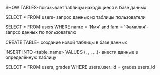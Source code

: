 SHOW TABLES-показывает таблицы находящиеся в базе данных

SELECT * FROM users- запрос данных из  таблицы пользователи

SELECT * FROM users WHERE name = 'Имя' and fam = 'Фамилия'- запрсо данных по пользователю

CREATE TABLE- создание новой таблицы в базе данных

INSERT INTO <table_name> VALUES (<value1>, <value2>, <value3>, …)- внести данные в определённую таблицу

SELECT * FROM users, grades WHERE users.user_id = grades.users_id

